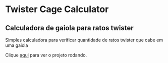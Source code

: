 # Twister Cage Calculator
## Calculadora de gaiola para ratos twister

Simples calculadora para verificar quantidade de ratos twister que cabe em uma gaiola

Clique [aqui](https://twistercagecalculator--fernandasiprian.repl.co) para ver o projeto rodando.
